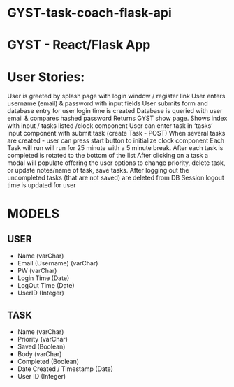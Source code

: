 # GYST-task-coach-flask-api
# GYST - React/Flask App 

# User Stories: 

User is greeted by splash page with login window / register link
User enters username (email) & password with input fields
User submits form and database entry for user login time is created
Database is queried with user email & compares hashed password
Returns GYST show page. Shows index with input / tasks listed /clock component
User can enter task in ‘tasks’ input component with submit task (create Task - POST) 
When several tasks are created - user can press start button to initialize clock component
Each Task will run will run for 25 minute with a 5 minute break.
After each task is completed is rotated to the bottom of the list 
After clicking on a task a modal will populate offering the user options to change priority, delete task, or update notes/name of task, save tasks. 
After logging out the uncompleted tasks (that are not saved) are deleted from DB
Session logout time is updated for user 

# MODELS

## USER
+ Name (varChar)
+ Email (Username) (varChar)
+ PW (varChar) 
+ Login Time (Date) 
+ LogOut Time (Date)
+ UserID   (Integer)

## TASK
+ Name (varChar)
+ Priority  (varChar)
+ Saved (Boolean)
+ Body (varChar)
+ Completed (Boolean)
+ Date Created / Timestamp (Date) 
+ User ID (Integer)







